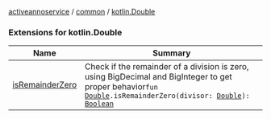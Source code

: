 [activeannoservice](../../index.md) / [common](../index.md) / [kotlin.Double](./index.md)

### Extensions for kotlin.Double

| Name | Summary |
|---|---|
| [isRemainderZero](is-remainder-zero.md) | Check if the remainder of a division is zero, using BigDecimal and BigInteger to get proper behavior`fun `[`Double`](https://kotlinlang.org/api/latest/jvm/stdlib/kotlin/-double/index.html)`.isRemainderZero(divisor: `[`Double`](https://kotlinlang.org/api/latest/jvm/stdlib/kotlin/-double/index.html)`): `[`Boolean`](https://kotlinlang.org/api/latest/jvm/stdlib/kotlin/-boolean/index.html) |
